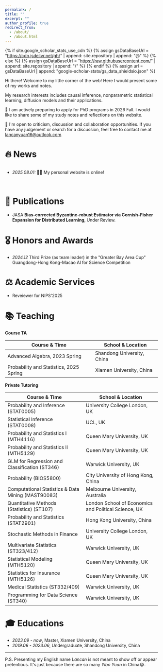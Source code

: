 ```yaml
---
permalink: /
title: ""
excerpt: ""
author_profile: true
redirect_from: 
  - /about/
  - /about.html
---
```


{% if site.google_scholar_stats_use_cdn %}
{% assign gsDataBaseUrl = "https://cdn.jsdelivr.net/gh/" | append: site.repository | append: "@" %}
{% else %}
{% assign gsDataBaseUrl = "https://raw.githubusercontent.com/" | append: site.repository | append: "/" %}
{% endif %}
{% assign url = gsDataBaseUrl | append: "google-scholar-stats/gs_data_shieldsio.json" %}

<span class='anchor' id='about-me'></span>

Hi there! Welcome to my little corner of the web! Here I would present some of my works and notes.

My research interests includes causal inference, nonparametric statistical learning, diffusion models and their applications.

🌟 I am actively preparing to apply for PhD programs in 2026 Fall. I would like to share some of my study notes and reflections on this website.

🌟 I'm open to criticism, discussion and collaboration opportunities. If you have any judgement or search for a discussion, feel free to contact me at [lancanyuan16@outlook.com](mailto::lancanyuan16@outlook.com).

<!-- I have published more than 100 papers at the top international AI conferences with total <a href='https://scholar.google.com/citations?user=DhtAFkwAAAAJ'>google scholar citations <strong><span id='total_cit'>260000+</span></strong></a> (You can also use google scholar badge <a href='https://scholar.google.com/citations?user=DhtAFkwAAAAJ'><img src="https://img.shields.io/endpoint?url={{ url | url_encode }}&logo=Google%20Scholar&labelColor=f6f6f6&color=9cf&style=flat&label=citations"></a>). -->


# 🔥 News
<!-- - *2025.08.01*: &nbsp;🎉🎉 My personal website is online!  -->
<div style="max-height: 200px; overflow-y: auto;">
<ul>
  <li><em>2025.08.01:</em> 🎉🎉 My personal website is online!</li>
</ul>
</div>

<br/>



# 📝 Publications 
<!-- <div class='paper-box'><div class='paper-box-image'><div><div class="badge">CVPR 2016</div><img src='images/500x300.png' alt="sym" width="100%"></div></div>
<div class='paper-box-text' markdown="1">

[Deep Residual Learning for Image Recognition](https://openaccess.thecvf.com/content_cvpr_2016/papers/He_Deep_Residual_Learning_CVPR_2016_paper.pdf)

**Kaiming He**, Xiangyu Zhang, Shaoqing Ren, Jian Sun

[**Project**](https://scholar.google.com/citations?view_op=view_citation&hl=zh-CN&user=DhtAFkwAAAAJ&citation_for_view=DhtAFkwAAAAJ:ALROH1vI_8AC) <strong><span class='show_paper_citations' data='DhtAFkwAAAAJ:ALROH1vI_8AC'></span></strong>
- Lorem ipsum dolor sit amet, consectetur adipiscing elit. Vivamus ornare aliquet ipsum, ac tempus justo dapibus sit amet. 
</div>
</div> -->
- <span class='paper-prebadge'>JASA</span> **Bias-corrected Byzantine-robust Estimator via Cornish-Fisher Expansion for Distributed Learning**, Under Review.<br>
  <!-- _<u><b>Jianping Zhou</b></u>, Junhao Li, Guanjie Zheng, Xinbing Wang, Chenghu Zhou_<br>
  _ACM International Conference on Information and Knowledge Management_, 2024 (CCF-B)<br> -->
  <!-- <span class='paper-asset'><a href="https://arxiv.org/abs/2408.05740">Page</a></span> <span class='paper-asset'><a href="https://arxiv.org/pdf/2408.05740">PDF</a></span> <span class='paper-asset'><a href="https://github.com/JeremyChou28/MTSCI">Code</a></span> -->
<!-- - <span class='paper-badge'>arXiv 2024</span> **GeoViz: A Multi-View Visualization Platform for Spatio-temporal Knowledge Graph**<br>
  _<u><b>Jianping Zhou</b></u>, Junhao Li, Guanjie Zheng, Yunqiang Zhu, Xinbing Wang, Chenghu Zhou_<br>
  _arXiv (preprint)_, 2024<br>
  <span class='paper-asset'><a href="https://arxiv.org/abs/2405.03697">Page</a></span> <span class='paper-asset'><a href="https://arxiv.org/pdf/2405.03697">PDF</a></span> <span class='paper-asset'><a href="https://github.com/JeremyChou28/GeoViz">Code</a></span> <span class='paper-asset'><a href="https://www.youtube.com/watch?v=o31xlMEmcl4">Video</a></span> -->


# 🎖️ Honors and Awards
- *2024.12*  Third Prize (as team leader) in the "Greater Bay Area Cup" Guangdong-Hong Kong-Macao AI for Science Competition

# ⚖️ Academic Services
- Reveiewer for NIPS'2025

# 📚 Teaching
**Course TA**

| Course & Time                                   | School & Location                        |
|-------------------------------------------------|------------------------------------------|
| Advanced Algebra, 2023 Spring                   | Shandong University, China               |
| Probability and Statistics, 2025 Spring         | Xiamen University, China                 |

**Private Tutoring**

| Course & Time                                             | School & Location                                   |
|-----------------------------------------------------------|-----------------------------------------------------|
| Probability and Inference (STAT0005)                      | University College London, UK                       |
| Statistical Inference (STAT0008)                          | UCL, UK                                             |
| Probability and Statistics I (MTH4116)                    | Queen Mary University, UK                           |
| Probability and Statistics II (MTH5129)                   | Queen Mary University, UK                           |
| GLM for Regression and Classification (ST346)             | Warwick University, UK                              |
| Probability (BIOS5800)                                    | City University of Hong Kong, China                 |
| Computational Statistics & Data Mining (MAST90083)        | Melbourne University, Australia                     |
| Quantitative Methods (Statistics) (ST107)                 | London School of Economics and Political Science, UK |
| Probability and Statistics (STAT2901)                     | Hong Kong University, China                         |
| Stochastic Methods in Finance                             | University College London, UK                       |
| Multivariate Statistics (ST323/412)                       | Warwick University, UK                              |
| Statistical Modeling (MTH5120)                            | Queen Mary University, UK                           |
| Statistics for Insurance (MTH5126)                        | Queen Mary University, UK                           |
| Medical Statistics (ST332/409)                            | Warwick University, UK                              |
| Programming for Data Science (ST340)                      | Warwick University, UK                              |


# 🎓 Educations
- *2023.09 - now*, Master, Xiamen University, China
- *2019.09 - 2023.06*, Undergraduate, Shandong University, China

<!-- # 💬 Invited Talks
- *2021.06*, Lorem ipsum dolor sit amet, consectetur adipiscing elit. Vivamus ornare aliquet ipsum, ac tempus justo dapibus sit amet. 
- *2021.03*, Lorem ipsum dolor sit amet, consectetur adipiscing elit. Vivamus ornare aliquet ipsum, ac tempus justo dapibus sit amet.  \| [\[video\]](https://github.com/) -->

<!-- # 💻 Internships
- *2019.05 - 2020.02*, [Lorem](https://github.com/), China. -->


---

<span class="ps-note">P.S. Presenting my English name *Lancan* is not meant to show off or appear pretentious. It's just because there are so many *Yibo Yuan* in China😂.</span>